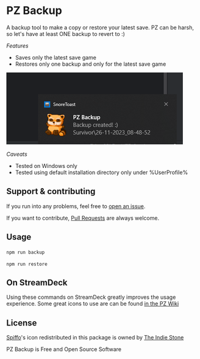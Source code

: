# PZ Backup

A backup tool to make a copy or restore your latest save. PZ can be harsh, so let's have at least ONE backup to revert to :)

*Features*
- Saves only the latest save game
- Restores only one backup and only for the latest save game

<img src="img/screenshot.png" alt="Windows notification about a backup being created">

*Caveats*
- Tested on Windows only 
- Tested using default installation directory only under %UserProfile%

## Support & contributing

If you run into any problems, feel free to [open an issue](https://github.com/orestes/pz-backup/issues).

If you want to contribute, [Pull Requests](https://github.com/orestes/pz-backup/pulls) are always welcome.

## Usage

```npm run backup```

```npm run restore```

## On StreamDeck

Using these commands on StreamDeck greatly improves the usage experience.
Some great icons to use are can be found [in the PZ Wiki](https://pzwiki.net/wiki/Spiffo)

## License

[Spiffo](https://pzwiki.net/wiki/Spiffo)'s icon redistributed in this package is owned by [The Indie Stone](https://projectzomboid.com)

PZ Backup is Free and Open Source Software
